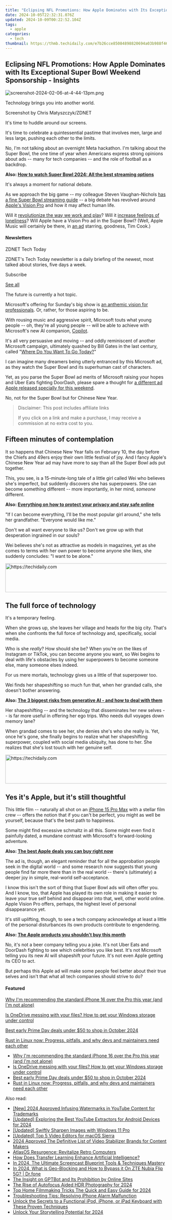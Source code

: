 ```yaml
---
title: "Eclipsing NFL Promotions: How Apple Dominates with Its Exceptional Super Bowl Weekend Sponsorship - Insights"
date: 2024-10-05T22:32:31.076Z
updated: 2024-10-09T00:22:52.104Z
tags:
  - apple
categories:
  - tech
thumbnail: https://thmb.techidaily.com/e7b26cce85084898820694a03b988f46853880c83b86563e047e92a3e8096101.jpg
---
```


## Eclipsing NFL Promotions: How Apple Dominates with Its Exceptional Super Bowl Weekend Sponsorship - Insights

![screenshot-2024-02-06-at-4-44-13pm.png](https://www.zdnet.com/a/img/resize/61825becac8ff52a4457cf0a35277d2d02066d8e/2024/02/07/1ff99cbd-67d6-4566-a65e-3d8ed10bf2bd/screenshot-2024-02-06-at-4-44-13pm.png?auto=webp&width=1280)

Technology brings you into another world.

Screenshot by Chris Matyszczyk/ZDNET

It's time to huddle around our screens.

It's time to celebrate a quintessential pastime that involves men, large and less large, pushing each other to the limits.

No, I'm not talking about an overnight Meta hackathon. I'm talking about the Super Bowl, the one time of year when Americans express strong opinions about ads -- many for tech companies -- and the role of football as a backdrop.

**Also: [How to watch Super Bowl 2024: All the best streaming options](https://www.zdnet.com/home-and-office/home-entertainment/how-to-watch-the-super-bowl/)**

It's always a moment for national debate.

As we approach the big game -- my colleague Steven Vaughan-Nichols [has a fine Super Bowl streaming guide](https://www.zdnet.com/home-and-office/home-entertainment/how-to-watch-the-super-bowl/) \-- a big debate has revolved around [Apple's Vision Pro](https://www.zdnet.com/article/meet-apples-vision-pro-price-features-hands-on-insights-and-everything-you-need-to-know/) and how it may affect human life. 

Will it [revolutionize the way we work and play](https://www.zdnet.com/article/an-apple-store-employee-gave-me-a-surprising-reason-to-love-the-vision-pro/)? Will it [increase feelings of loneliness](https://www.zdnet.com/article/i-tried-apple-vision-pro-for-a-weekend-and-here-are-my-3-biggest-takeaways/)? Will Apple have a Vision Pro ad in the Super Bowl? (Well, Apple Music will certainly be there, in [an ad](https://www.youtube.com/watch?v=ycEGmTb4tUQ) starring, goodness, Tim Cook.)

#### Newsletters

ZDNET Tech Today

ZDNET's Tech Today newsletter is a daily briefing of the newest, most talked about stories, five days a week.

 Subscribe

[See all](https://www.zdnet.com/newsletters/)

The future is currently a hot topic.

Microsoft's offering for Sunday's big show is [an anthemic vision for professionals](https://www.youtube.com/watch?v=SaCVSUbYpVc). Or, rather, for those aspiring to be. 

With rousing music and aggressive spirit, Microsoft touts what young people -- oh, they're all young people -- will be able to achieve with Microsoft's new AI companion, [Copilot](https://www.zdnet.com/article/what-is-microsoft-copilot-heres-everything-you-need-to-know/).

It's all very persuasive and moving -- and oddly reminiscent of another Microsoft campaign, ultimately quashed by Bill Gates in the last century, called "[Where Do You Want To Go Today?](https://www.youtube.com/watch?v=Zwf0EZ50KUY)"

I can imagine many dreamers being utterly entranced by this Microsoft ad, as they watch the Super Bowl and its superhuman cast of characters.

Yet, as you parse the Super Bowl ad merits of Microsoft raising your hopes and Uber Eats fighting DoorDash, please spare a thought for [a different ad Apple released specially for this weekend](https://www.youtube.com/watch?v=U1unmE6OlYM).

No, not for the Super Bowl but for Chinese New Year.

>  Disclaimer: This post includes affiliate links
>
>  If you click on a link and make a purchase, I may receive a commission at no extra cost to you.
>

## Fifteen minutes of contemplation

It so happens that Chinese New Year falls on February 10, the day before the Chiefs and 49ers enjoy their own little festival of joy. And I fancy Apple's Chinese New Year ad may have more to say than all the Super Bowl ads put together.

This, you see, is a 15-minute-long tale of a little girl called Wei who believes she's imperfect, but suddenly discovers she has superpowers. She can become something different -- more importantly, in her mind, _someone_ different.

**Also: [Everything on how to protect your privacy and stay safe online](https://www.zdnet.com/article/cybersecurity-101-everything-on-how-to-protect-your-privacy-and-stay-safe-online/)**

"If I can become everything, I'll be the most popular girl around," she tells her grandfather. "Everyone would like me." 

Don't we all want everyone to like us? Don't we grow up with that desperation ingrained in our souls?

Wei believes she's not as attractive as models in magazines, yet as she comes to terms with her own power to become anyone she likes, she suddenly concludes: "I want to be alone."

<!-- affiliate ads begin -->
<a href="https://bluettius.sjv.io/c/5597632/2139111/17108" target="_top" id="2139111">
  <img src="//a.impactradius-go.com/display-ad/17108-2139111" border="0" alt="https://techidaily.com" width="728" height="90"/>
</a>
<img height="0" width="0" src="https://bluettius.sjv.io/i/5597632/2139111/17108" style="position:absolute;visibility:hidden;" border="0" />
<!-- affiliate ads end -->

## The full force of technology

It's a temporary feeling. 

When she grows up, she leaves her village and heads for the big city. That's when she confronts the full force of technology and, specifically, social media. 

Who is she _really_? How should she be? When you're on the likes of Instagram or TikTok, you can become anyone you want, so Wei begins to deal with life's obstacles by using her superpowers to become someone else, many someone elses indeed.

For us mere mortals, technology gives us a little of that superpower too.

Wei finds her shapeshifting so much fun that, when her grandad calls, she doesn't bother answering.

**Also: [The 3 biggest risks from generative AI - and how to deal with them](https://www.zdnet.com/article/the-3-biggest-risks-from-generative-ai-and-how-to-deal-with-them/)**

Her shapeshifting -- and the technology that disseminates her new selves -- is far more useful in offering her ego trips. Who needs dull voyages down memory lane? 

When grandad comes to see her, she denies she's who she really is. Yet, once he's gone, she finally begins to realize what her shapeshifting superpower, coupled with social media ubiquity, has done to her. She realizes that she's lost touch with her genuine self.

<!-- affiliate ads begin -->
<a href="https://ephamedtechinc.pxf.io/c/5597632/2136615/26400" target="_top" id="2136615">
  <img src="//a.impactradius-go.com/display-ad/26400-2136615" border="0" alt="https://techidaily.com" width="728" height="90"/>
</a>
<img height="0" width="0" src="https://ephamedtechinc.pxf.io/i/5597632/2136615/26400" style="position:absolute;visibility:hidden;" border="0" />
<!-- affiliate ads end -->

## Yes it's Apple, but it's still thoughtful

This little film -- naturally all shot on an [iPhone 15 Pro Max](https://www.zdnet.com/article/new-iphone-15-models-compared-iphone-15-vs-plus-vs-pro-vs-pro-max/) with a stellar film crew -- offers the notion that if you can't be perfect, you might as well be yourself, because that's the best path to happiness.

Some might find excessive schmaltz in all this. Some might even find it painfully dated, a mundane contrast with Microsoft's forward-looking adventure.

**Also: [The best Apple deals you can buy right now](https://www.zdnet.com/article/apple-deals/)**

The ad is, though, an elegant reminder that for all the approbation people seek in the digital world -- and some research now suggests that young people find far more there than in the real world -- there's (ultimately) a deeper joy in simple, real-world self-acceptance.

I know this isn't the sort of thing that Super Bowl ads will often offer you. And I know, too, that Apple has played its own role in making it easier to leave your true self behind and disappear into that, well, other world online. Apple Vision Pro offers, perhaps, the highest level of personal disappearance yet.

It's still uplifting, though, to see a tech company acknowledge at least a little of the personal disturbances its own products contribute to engendering.

**Also: [The Apple products you shouldn't buy this month](https://www.zdnet.com/article/the-apple-products-you-shouldnt-buy-this-month/)**

No, it's not a beer company telling you a joke. It's not Uber Eats and DoorDash fighting to see which celebrities you like best. It's not Microsoft telling you its new AI will shapeshift your future. It's not even Apple getting its CEO to act.

But perhaps this Apple ad will make some people feel better about their true selves and isn't that what all tech companies should strive to do?

#### Featured

[Why I'm recommending the standard iPhone 16 over the Pro this year (and I'm not alone)](https://www.zdnet.com/article/why-im-recommending-the-standard-iphone-16-over-the-pro-this-year-and-im-not-alone/ "Why I'm recommending the standard iPhone 16 over the Pro this year (and I'm not alone)")

[Is OneDrive messing with your files? How to get your Windows storage under control](https://www.zdnet.com/article/is-onedrive-messing-with-your-files-how-to-get-your-windows-storage-under-control/ "Is OneDrive messing with your files? How to get your Windows storage under control")

[Best early Prime Day deals under $50 to shop in October 2024](https://www.zdnet.com/article/best-early-prime-day-deals-under-50/ "Best early Prime Day deals under $50 to shop in October 2024")

[Rust in Linux now: Progress, pitfalls, and why devs and maintainers need each other](https://www.zdnet.com/article/rust-in-linux-now-progress-pitfalls-and-why-devs-and-maintainers-need-each-other/ "Rust in Linux now: Progress, pitfalls, and why devs and maintainers need each other")

* [Why I'm recommending the standard iPhone 16 over the Pro this year (and I'm not alone)](https://www.zdnet.com/article/why-im-recommending-the-standard-iphone-16-over-the-pro-this-year-and-im-not-alone/ "Why I'm recommending the standard iPhone 16 over the Pro this year (and I'm not alone)")
* [Is OneDrive messing with your files? How to get your Windows storage under control](https://www.zdnet.com/article/is-onedrive-messing-with-your-files-how-to-get-your-windows-storage-under-control/ "Is OneDrive messing with your files? How to get your Windows storage under control")
* [Best early Prime Day deals under $50 to shop in October 2024](https://www.zdnet.com/article/best-early-prime-day-deals-under-50/ "Best early Prime Day deals under $50 to shop in October 2024")
* [Rust in Linux now: Progress, pitfalls, and why devs and maintainers need each other](https://www.zdnet.com/article/rust-in-linux-now-progress-pitfalls-and-why-devs-and-maintainers-need-each-other/ "Rust in Linux now: Progress, pitfalls, and why devs and maintainers need each other")

<ins class="adsbygoogle"
     style="display:block"
     data-ad-format="autorelaxed"
     data-ad-client="ca-pub-7571918770474297"
     data-ad-slot="1223367746"></ins>

<ins class="adsbygoogle"
     style="display:block"
     data-ad-client="ca-pub-7571918770474297"
     data-ad-slot="8358498916"
     data-ad-format="auto"
     data-full-width-responsive="true"></ins>

<span class="atpl-alsoreadstyle">Also read:</span>
<div><ul>
<li><a href="https://youtube-lab.techidaily.com/024-approved-infusing-watermarks-in-youtube-content-for-trademarks/"><u>[New] 2024 Approved Infusing Watermarks in YouTube Content for Trademarks</u></a></li>
<li><a href="https://facebook-video-share.techidaily.com/updated-exploring-the-best-youtube-extractors-for-android-devices-for-2024/"><u>[Updated] Exploring the Best YouTube Extractors for Android Devices for 2024</u></a></li>
<li><a href="https://some-tips.techidaily.com/updated-swiftly-sharpen-images-with-windows-11-pro/"><u>[Updated] Swiftly Sharpen Images with Windows 11 Pro</u></a></li>
<li><a href="https://some-tips.techidaily.com/updated-top-5-video-editors-for-macos-sierra/"><u>[Updated] Top 5 Video Editors for macOS Sierra</u></a></li>
<li><a href="https://some-tips.techidaily.com/2024-approved-the-definitive-list-of-video-stabilizer-brands-for-content-makers/"><u>2024 Approved The Definitive List of Video Stabilizer Brands for Content Makers</u></a></li>
<li><a href="https://win11.techidaily.com/atlasos-resurgence-revitalize-retro-computers/"><u>AtlasOS Resurgence: Revitalize Retro Computers</u></a></li>
<li><a href="https://tech-revival.techidaily.com/how-does-transfer-learning-enhance-artificial-intelligence/"><u>How Does Transfer Learning Enhance Artificial Intelligence?</u></a></li>
<li><a href="https://screen-recording.techidaily.com/in-2024-the-ultimate-screencast-blueprint-tools-and-techniques-mastery/"><u>In 2024, The Ultimate Screencast Blueprint Tools & Techniques Mastery</u></a></li>
<li><a href="https://phone-solutions.techidaily.com/in-2024-what-is-geo-blocking-and-how-to-bypass-it-on-zte-nubia-flip-5g-drfone-by-drfone-virtual-android/"><u>In 2024, What is Geo-Blocking and How to Bypass it On ZTE Nubia Flip 5G? | Dr.fone</u></a></li>
<li><a href="https://tech-haven.techidaily.com/the-insight-on-gptbot-and-its-prohibition-by-online-sites/"><u>The Insight on GPTBot and Its Prohibition by Online Sites</u></a></li>
<li><a href="https://some-tips.techidaily.com/the-rise-of-autofocus-aided-hdr-photography-for-2024/"><u>The Rise of Autofocus Aided HDR Photography for 2024</u></a></li>
<li><a href="https://some-tips.techidaily.com/top-home-filmmaking-tricks-the-quick-and-easy-guide-for-2024/"><u>Top Home Filmmaking Tricks The Quick and Easy Guide for 2024</u></a></li>
<li><a href="https://fox-that.techidaily.com/troubleshooting-tips-resolving-iphone-alarm-malfunction/"><u>Troubleshooting Tips: Resolving iPhone Alarm Malfunction</u></a></li>
<li><a href="https://fox-that.techidaily.com/unlock-the-secrets-to-a-functional-ipod-iphone-or-ipad-keyboard-with-these-proven-techniques/"><u>Unlock the Secrets to a Functional iPod, iPhone, or iPad Keyboard with These Proven Techniques</u></a></li>
<li><a href="https://some-tips.techidaily.com/unlock-your-storytelling-potential-for-2024/"><u>Unlock Your Storytelling Potential for 2024</u></a></li>
</ul></div>


